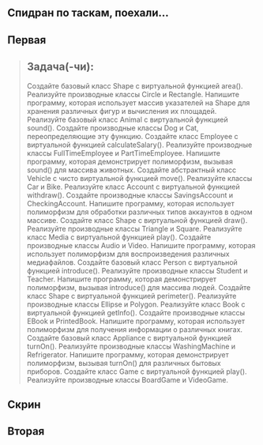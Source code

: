 ## Спидран по таскам, поехали...


## Первая
> ## Задача(-чи):
> 
> Создайте базовый класс Shape с виртуальной функцией area(). Реализуйте производные классы Circle и Rectangle.
Напишите программу, которая использует массив указателей на Shape для хранения различных фигур и вычисления их площадей.
Реализуйте базовый класс Animal с виртуальной функцией sound(). Создайте производные классы Dog и Cat, переопределяющие эту функцию.
Создайте класс Employee с виртуальной функцией calculateSalary(). Реализуйте производные классы FullTimeEmployee и PartTimeEmployee.
Напишите программу, которая демонстрирует полиморфизм, вызывая sound() для массива животных.
Создайте абстрактный класс Vehicle с чисто виртуальной функцией move(). Реализуйте классы Car и Bike.
Реализуйте класс Account с виртуальной функцией withdraw(). Создайте производные классы SavingsAccount и CheckingAccount.
Напишите программу, которая использует полиморфизм для обработки различных типов аккаунтов в одном массиве.
Создайте класс Shape с виртуальной функцией draw(). Реализуйте производные классы Triangle и Square.
Реализуйте класс Media с виртуальной функцией play(). Создайте производные классы Audio и Video.
Напишите программу, которая использует полиморфизм для воспроизведения различных медиафайлов.
Создайте базовый класс Person с виртуальной функцией introduce(). Реализуйте производные классы Student и Teacher.
Напишите программу, которая демонстрирует полиморфизм, вызывая introduce() для массива людей.
Создайте класс Shape с виртуальной функцией perimeter(). Реализуйте производные классы Ellipse и Polygon.
Реализуйте класс Book с виртуальной функцией getInfo(). Создайте производные классы EBook и PrintedBook.
Напишите программу, которая использует полиморфизм для получения информации о различных книгах.
Создайте базовый класс Appliance с виртуальной функцией turnOn(). Реализуйте производные классы WashingMachine и Refrigerator.
Напишите программу, которая демонстрирует полиморфизм, вызывая turnOn() для различных бытовых приборов.
Создайте класс Game с виртуальной функцией play(). Реализуйте производные классы BoardGame и VideoGame.

## Скрин

## Вторая



